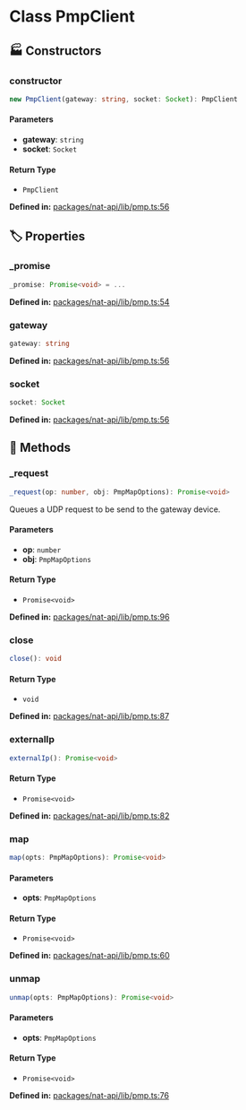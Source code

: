 # Class PmpClient

## 🏭 Constructors

### constructor

```ts
new PmpClient(gateway: string, socket: Socket): PmpClient
```
#### Parameters

- **gateway**: `string`
- **socket**: `Socket`
#### Return Type

- `PmpClient`

<p style="font-size: 14px; color: var(--vp-c-text-2)">
<strong>Defined in:</strong> <a href="https://github.com/voxelum/minecraft-launcher-core-node/blob/master/packages/nat-api/lib/pmp.ts#L56" target="_blank" rel="noreferrer">packages/nat-api/lib/pmp.ts:56</a>
</p>


## 🏷️ Properties

### _promise <Badge type="danger" text="private" />

```ts
_promise: Promise<void> = ...
```
<p style="font-size: 14px; color: var(--vp-c-text-2)">
<strong>Defined in:</strong> <a href="https://github.com/voxelum/minecraft-launcher-core-node/blob/master/packages/nat-api/lib/pmp.ts#L54" target="_blank" rel="noreferrer">packages/nat-api/lib/pmp.ts:54</a>
</p>


### gateway <Badge type="tip" text="readonly" />

```ts
gateway: string
```
<p style="font-size: 14px; color: var(--vp-c-text-2)">
<strong>Defined in:</strong> <a href="https://github.com/voxelum/minecraft-launcher-core-node/blob/master/packages/nat-api/lib/pmp.ts#L56" target="_blank" rel="noreferrer">packages/nat-api/lib/pmp.ts:56</a>
</p>


### socket <Badge type="tip" text="readonly" />

```ts
socket: Socket
```
<p style="font-size: 14px; color: var(--vp-c-text-2)">
<strong>Defined in:</strong> <a href="https://github.com/voxelum/minecraft-launcher-core-node/blob/master/packages/nat-api/lib/pmp.ts#L56" target="_blank" rel="noreferrer">packages/nat-api/lib/pmp.ts:56</a>
</p>


## 🔧 Methods

### _request <Badge type="danger" text="private" />

```ts
_request(op: number, obj: PmpMapOptions): Promise<void>
```
Queues a UDP request to be send to the gateway device.
#### Parameters

- **op**: `number`
- **obj**: `PmpMapOptions`
#### Return Type

- `Promise<void>`

<p style="font-size: 14px; color: var(--vp-c-text-2)">
<strong>Defined in:</strong> <a href="https://github.com/voxelum/minecraft-launcher-core-node/blob/master/packages/nat-api/lib/pmp.ts#L96" target="_blank" rel="noreferrer">packages/nat-api/lib/pmp.ts:96</a>
</p>


### close

```ts
close(): void
```
#### Return Type

- `void`

<p style="font-size: 14px; color: var(--vp-c-text-2)">
<strong>Defined in:</strong> <a href="https://github.com/voxelum/minecraft-launcher-core-node/blob/master/packages/nat-api/lib/pmp.ts#L87" target="_blank" rel="noreferrer">packages/nat-api/lib/pmp.ts:87</a>
</p>


### externalIp

```ts
externalIp(): Promise<void>
```
#### Return Type

- `Promise<void>`

<p style="font-size: 14px; color: var(--vp-c-text-2)">
<strong>Defined in:</strong> <a href="https://github.com/voxelum/minecraft-launcher-core-node/blob/master/packages/nat-api/lib/pmp.ts#L82" target="_blank" rel="noreferrer">packages/nat-api/lib/pmp.ts:82</a>
</p>


### map

```ts
map(opts: PmpMapOptions): Promise<void>
```
#### Parameters

- **opts**: `PmpMapOptions`
#### Return Type

- `Promise<void>`

<p style="font-size: 14px; color: var(--vp-c-text-2)">
<strong>Defined in:</strong> <a href="https://github.com/voxelum/minecraft-launcher-core-node/blob/master/packages/nat-api/lib/pmp.ts#L60" target="_blank" rel="noreferrer">packages/nat-api/lib/pmp.ts:60</a>
</p>


### unmap

```ts
unmap(opts: PmpMapOptions): Promise<void>
```
#### Parameters

- **opts**: `PmpMapOptions`
#### Return Type

- `Promise<void>`

<p style="font-size: 14px; color: var(--vp-c-text-2)">
<strong>Defined in:</strong> <a href="https://github.com/voxelum/minecraft-launcher-core-node/blob/master/packages/nat-api/lib/pmp.ts#L76" target="_blank" rel="noreferrer">packages/nat-api/lib/pmp.ts:76</a>
</p>


